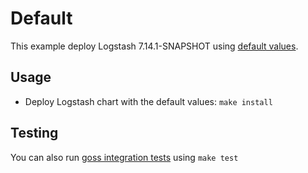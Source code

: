 # Default

This example deploy Logstash 7.14.1-SNAPSHOT using [default values][].


## Usage

* Deploy Logstash chart with the default values: `make install`


## Testing

You can also run [goss integration tests][] using `make test`


[goss integration tests]: https://github.com/elastic/helm-charts/tree/7.14/logstash/examples/default/test/goss.yaml
[default values]: https://github.com/elastic/helm-charts/tree/7.14/logstash/values.yaml
